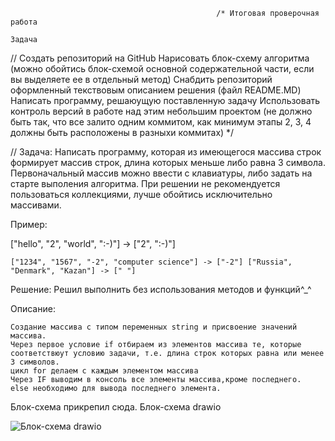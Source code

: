                                                   /* Итоговая проверочная работа

    Задача
//  Создать репозиторий на GitHub
    Нарисовать блок-схему алгоритма (можно обойтись блок-схемой основной содержательной части, если вы выделяете ее в отдельный метод)
    Снабдить репозиторий оформленный текствовым описанием решения (файл README.MD)
    Написать программу, решаюущую поставленную задачу
    Использовать контроль версий в работе над этим небольшим проектом (не должно быть так, что все залито одним коммитом, как минимум этапы 2, 3, 4 должны быть расположены в разныхи коммитах) */

// Задача: Написать программу, которая из имеющегося массива строк формирует массив строк, длина которых меньше либо равна 3 символа. Первоначальный массив можно ввести с клавиатуры, либо задать на старте выполения алгоритма. При решении не рекомендуется пользоваться коллекциями, лучше обойтись исключительно массивами.

Пример:

["hello", "2", "world", ":-)"] -> ["2", ":-)"]

    ["1234", "1567", "-2", "computer science"] -> ["-2"] ["Russia", "Denmark", "Kazan"] -> [" "]

Решение: Решил выполнить без использования методов и функций^_^

Описание:

    Создание массива с типом переменных string и присвоение значений массива.
    Через первое условие if отбираем из элементов массива те, которые соответствюут условию задачи, т.е. длина строк которых равна или менее 3 символов.
    цикл for делаем с каждым элементом массива
    Через IF выводим в консоль все элементы массива,кроме последнего.
    else необходимо для вывода последнего элемента.


Блок-схема прикрепил сюда. Блок-схема drawio


![Блок-схема drawio](https://user-images.githubusercontent.com/117516230/208981090-b446f219-4a45-48bb-90b5-c5d3819dd5e6.png)
